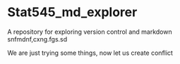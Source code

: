 # Stat545_md_explorer
A repository for exploring version control and markdown
snfmdnf,cxng.fgs.sd


We are just trying some things, now let us create conflict
